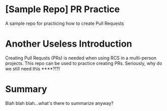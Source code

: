 # [Sample Repo] PR Practice
A sample repo for practicing how to create Pull Requests


# Another Useless Introduction
Creating Pull Requsts (PRs) is needed when using RCS in a multi-person projects. This repo can be used to practice creating PRs. Seriously, why do we still need this ****?!?!

# Summary
Blah blah blah...what's there to summarize anyway?